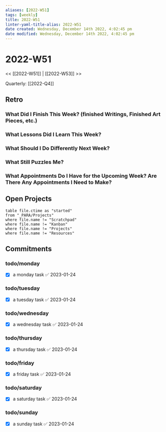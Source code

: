 ```yaml
---
aliases: [2022-W51]
tags: [weekly]
title: 2022-W51
linter-yaml-title-alias: 2022-W51
date created: Wednesday, December 14th 2022, 4:02:45 pm
date modified: Wednesday, December 14th 2022, 4:02:45 pm
---
```


# 2022-W51

<< [[2022-W51]] | [[2022-W53]] >>

Quarterly:  [[2022-Q4]]


## Retro

### What Did I Finish This Week? (finished Writings, Finished Art Pieces, etc.)

### What Lessons Did I Learn This Week?

### What Should I Do Differently Next Week?

### What Still Puzzles Me?

### What Appointments Do I Have for the Upcoming Week? Are There Any Appointments I Need to Make?

## Open Projects

```dataview
table file.ctime as "started"
from "_PARA/Projects"
where file.name != "Scratchpad"
where file.name != "Kanban"
where file.name != "Projects"
where file.name != "Resources"
```
## Commitments

### todo/monday
- [x] a monday task ✅ 2023-01-24

### todo/tuesday
- [x] a tuesday task ✅ 2023-01-24

### todo/wednesday
- [x] a wednesday task ✅ 2023-01-24

### todo/thursday
- [x] a thursday task ✅ 2023-01-24

### todo/friday
- [x] a friday task ✅ 2023-01-24

### todo/saturday
- [x] a saturday task ✅ 2023-01-24

### todo/sunday
- [x] a sunday task ✅ 2023-01-24